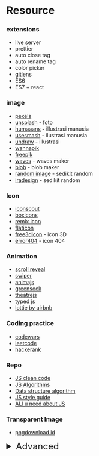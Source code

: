 # Resource

### extensions

- live server
- prettier
- auto close tag
- auto rename tag
- color picker
- gitlens
- ES6
- ES7 + react

### image

- [pexels](https://www.pexels.com/id-id/)
- [unsplash](https://unsplash.com/) - foto
- [humaaans](https://www.humaaans.com/) - illustrasi manusia
- [usesmash](https://usesmash.com) - ilustrasi manusia
- [undraw](https://undraw.co/illustrations) - illustrasi
- [wannapik](https://www.wannapik.com)
- [freepik](https://www.freepik.com/)
- [waves](https://getwaves.io/) - waves maker
- [blob](https://www.blobmaker.app/) - blob maker
- [random image](https://www.buttsss.com/) - sedikit random
- [iradesign](https://iradesign.io/) - sedikit random

### Icon

- [iconscout](https://iconscout.com/)
- [boxicons](https://boxicons.com/)
- [remix icon](https://remixicon.com/)
- [flaticon](https://www.flaticon.com/)
- [free3dicon](https://free3dicon.com/) - icon 3D
- [error404](https://error404.fun/) - icon 404

### Animation

- [scroll reveal](https://scrollrevealjs.org/)
- [swiper](https://swiperjs.com/)
- [animajs](https://animejs.com)
- [greensock](https://greensock.com)
- [theatrejs](https://www.theatrejs.com)
- [typed js](https://mattboldt.com/demos/typed-js/)
- [lottie by airbnb](http://airbnb.io/lottie/#/)

### Coding practice

- [codewars](https://www.codewars.com/dashboard)
- [leetcode](https://leetcode.com/)
- [hackerank](https://www.hackerrank.com/)

### Repo

- [JS clean code](https://github.com/ryanmcdermott/clean-code-javascript)
- [JS Algorithms](https://github.com/trekhleb/javascript-algorithms)
- [Data structure algorithm](https://github.com/girliemac/a-picture-is-worth-a-1000-words)
- [JS style guide](https://github.com/airbnb/javascript/)
- [ALl u need about JS](https://github.com/getify/You-Dont-Know-JS/tree/master/)

### Transparent Image

- [pngdownload id](https://www.pngdownload.id/)

<details>
  <summary style="font-size: 1.5rem">Advanced</summary>
  
### 3D

- [webgl](https://get.webgl.org) - API untuk render grafis 3D yg interaktif, mostly semua library dibawah menggunakan ini
- [threejs](https://threejs.org) - ga tau lagi, lu bisa buat apa aja dengan ini xd
- [d3js](https://d3js.org) - charts and graphs that rely on 3D effects
- [seenjs](http://seenjs.io) - render 3d scenes into SVG or HTML5 Canvas

### Competitive Programming

- [Algoritm Playlist by Errichto](https://www.youtube.com/playlist?list=PLl0KD3g-oDOHpWRyyGBUJ9jmul0lUOD80)
- [Algoritm Part 1 by Kevin Wayne](https://www.coursera.org/learn/algorithms-part1)

### Cyber Security

- [tryhackme](https://tryhackme.com)
- [hackthebox](https://www.hackthebox.com)
- [cyberaces](https://www.sans.org/cyberaces/)
</details>